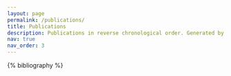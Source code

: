 ```yaml
---
layout: page
permalink: /publications/
title: Publications
description: Publications in reverse chronological order. Generated by jekyll-scholar.
nav: true
nav_order: 3
---
```


<!-- _pages/publications.md -->
<div class="publications">

{% bibliography %}

</div>
